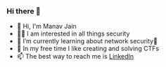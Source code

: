### Hi there 👋

<!--
**manavbjain/manavbjain** is a ✨ _special_ ✨ repository because its `README.md` (this file) appears on your GitHub profile.

Here are some ideas to get you started:

- 👋 Hi, I'm Manav
- 🔭 I’m currently working on ...
- 🌱 I’m currently learning ...
- 👯 I’m looking to collaborate on ...
- 🤔 I’m looking for help with ...
- 💬 Ask me about ...
- 📫 The best way to reach me is [LinkedIn](https://www.linkedin.com/in/manavbjain/)
- 😄 Pronouns: ...
- ⚡ Fun fact: ...
-->

- 👋 Hi, I'm Manav Jain
- 👨‍💻 I am interested in all things security
- 🌱 I’m currently learning about network security📡
- 🔭 In my free time I like creating and solving CTFs
- 📫 The best way to reach me is [LinkedIn](https://www.linkedin.com/in/manavbjain/)
